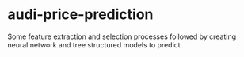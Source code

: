 # audi-price-prediction
Some feature extraction and selection processes followed by creating neural network and tree structured models to predict
